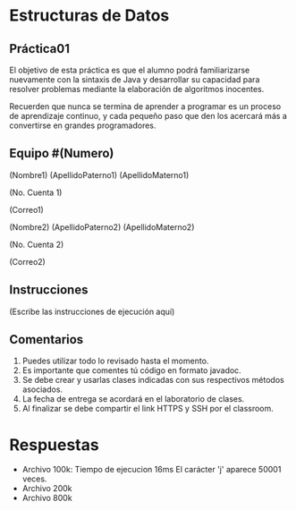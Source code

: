 # Estructuras de Datos
## Práctica01
El objetivo de esta práctica es que el alumno podrá familiarizarse nuevamente con la sintaxis de Java y desarrollar su 
capacidad para resolver problemas mediante la elaboración de algoritmos inocentes.

Recuerden que nunca se termina de aprender a programar es un proceso de aprendizaje continuo, y cada pequeño paso que 
den los acercará más a convertirse en grandes programadores.

## Equipo #(Numero) 
(Nombre1) (ApellidoPaterno1) (ApellidoMaterno1)

(No. Cuenta 1)

(Correo1)

(Nombre2) (ApellidoPaterno2) (ApellidoMaterno2)

(No. Cuenta 2)

(Correo2)

## Instrucciones
(Escribe las instrucciones de ejecución aquí)

## Comentarios
1. Puedes utilizar todo lo revisado hasta el momento.
2. Es importante que comentes tú código en formato javadoc.
3. Se debe crear y usarlas clases indicadas con sus respectivos métodos asociados.
4. La fecha de entrega se acordará en el laboratorio de clases.
5. Al finalizar se debe compartir el link HTTPS y SSH por el classroom.

# Respuestas
- Archivo 100k: Tiempo de ejecucion 16ms
El carácter 'j' aparece 50001 veces.
- Archivo 200k
- Archivo 800k
